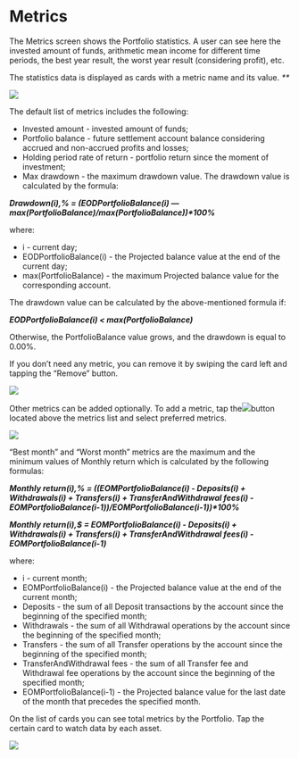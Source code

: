 # Metrics

The Metrics screen shows the Portfolio statistics. A user can see here the invested amount of funds, arithmetic mean income for different time periods, the best year result, the worst year result \(considering profit\), etc.

The statistics data is displayed as cards with a metric name and its value. _\*\*_

![](https://lh3.googleusercontent.com/fFexkbkWlVAvP8FY_gxdfOINN3xSKy3ke8-6nhIFI9f3Ss9iKpWyAf-UQIfEwnJpBbcXJE5BGbnUxfMOTEvBs6DZtte7mvnM4-NFhE9jkDkmS9mtNVgQhYeihmLTOVq3KvQ5IqCD)

The default list of metrics includes the following:

* Invested amount - invested amount of funds;
* Portfolio balance - future settlement account balance considering accrued and non-accrued profits and losses;
* Holding period rate of return - portfolio return since the moment of investment; 
* Max drawdown - the maximum drawdown value. The drawdown value is calculated by the formula:

_**Drawdown\(i\),% = \(EODPortfolioBalance\(i\) — max\(PortfolioBalance\)/max\(PortfolioBalance\)\)\*100%**_

where:

* i - current day;
* EODPortfolioBalance\(i\) - the Projected balance value at the end of the current day;
* max\(PortfolioBalance\) - the maximum Projected balance value for the corresponding account.

The drawdown value can be calculated by the above-mentioned formula if:

_**EODPortfolioBalance\(i\) &lt; max\(PortfolioBalance\)**_

Otherwise, the PortfolioBalance value grows, and the drawdown is equal to 0.00%.

If you don’t need any metric, you can remove it by swiping the card left and tapping the “Remove” button.

![](https://lh6.googleusercontent.com/Mu0GXyQ8k5UolBO3q98F_wO0GujqeLuvZavQZUw3oll4LMkHlodwDedGchALgwf1cuJ9EnPhRW0eWamasIhriMsdsJQfo9nzQK_YOKrzVzzKHMlQ2AuHlT2VDIeoO2Fm4f3puC6u)

Other metrics can be added optionally. To add a metric, tap the![](https://lh3.googleusercontent.com/mwLy9VITx37fqqx78IPkbg8LIQm7NW12PU4iTYLnj9BRRvbg9mIKTgHkaE696gb-rnKmAtYrZslF1KoooqA3nC8nw6ub6ZLx98eo26km1amPtLXbNVm1gztMX_osUSY3v7q-98yC)button located above the metrics list and select preferred metrics.

![](https://lh4.googleusercontent.com/rwv89ffnu1teLc2kfcUCKsRmwENEew3jmXsYA-6nFKfiWbizOS_01JQDrmywsYPRzXRSNIx_jt3YqmI5GnYblXH2ByF2pQYvWAFnDSKyJXR-c8RySSMI468xSkMRe0uSm-Ki502H)

“Best month” and “Worst month” metrics are the maximum and the minimum values of Monthly return which is calculated by the following formulas:

_**Monthly return\(i\),% = \(\(EOMPortfolioBalance\(i\) - Deposits\(i\) + Withdrawals\(i\) + Transfers\(i\) + TransferAndWithdrawal fees\(i\) - EOMPortfolioBalance\(i-1\)\)/EOMPortfolioBalance\(i-1\)\)\*100%**_

_**Monthly return\(i\),$ = EOMPortfolioBalance\(i\) - Deposits\(i\) + Withdrawals\(i\) + Transfers\(i\) + TransferAndWithdrawal fees\(i\) - EOMPortfolioBalance\(i-1\)**_

where:

* i - current month;
* EOMPortfolioBalance\(i\) - the Projected balance value at the end of the current month;
* Deposits - the sum of all Deposit transactions by the account since the beginning of the specified month;
* Withdrawals - the sum of all Withdrawal operations by the account since the beginning of the specified month;
* Transfers - the sum of all Transfer operations by the account since the beginning of the specified month;
* TransferAndWithdrawal fees - the sum of all Transfer fee and Withdrawal fee operations by the account since the beginning of the specified month;
* EOMPortfolioBalance\(i-1\) - the Projected balance value for the last date of the month that precedes the specified month.

On the list of cards you can see total metrics by the Portfolio. Tap the certain card to watch data by each asset.

![](https://lh3.googleusercontent.com/ECi-eLpvDjVyVvvOVAe_9MRn4LRxpfLJGZJbKzDrz7KWBsBAsmBJxk1mfNS_6VfWPqWIKYDTvvviZ3VS7c9g2Y9kCjYNUibeM0suBBoT1BbkyMvIzmf0LA-W3wgIj07Th5DO2-zI)


